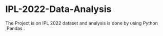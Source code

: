 # IPL-2022-Data-Analysis
The Project is on IPL 2022 dataset and analysis is done by using Python ,Pandas .
